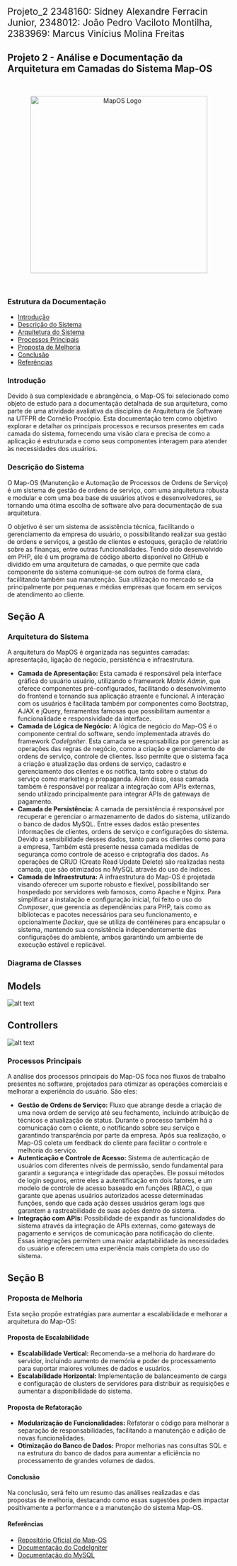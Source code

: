 <p style="font-size: 1.3rem;">Projeto_2   2348160: Sidney Alexandre Ferracin Junior, 2348012: João Pedro Vaciloto Montilha, 2383969: Marcus Vinícius Molina Freitas</p>

<h2>Projeto 2 - Análise e Documentação da Arquitetura em Camadas do Sistema Map-OS</h2>

<br>

<p style="text-align: center;">
    <img src="https://raw.githubusercontent.com/RamonSilva20/mapos/master/assets/img/logo.png" alt="MapOS Logo" style="width:400px;">
</p>

<br>

<h3>Estrutura da Documentação</h3>

- [Introdução](#Introdução)
- [Descrição do Sistema](#descricao-do-sistema)
- [Arquitetura do Sistema](#arquitetura-do-sistema)
- [Processos Principais](#processos-principais)
- [Proposta de Melhoria](#proposta-de-melhoria)
- [Conclusão](#conclusão)
- [Referências](#referências)

<h3>Introdução</h3>
Devido à sua complexidade e abrangência, o Map-OS foi selecionado como objeto de estudo para a documentação detalhada de sua arquitetura, como parte de uma atividade avaliativa da disciplina de Arquitetura de Software na UTFPR de Cornélio Procópio. Esta documentação tem como objetivo explorar e detalhar os principais processos e recursos presentes em cada camada do sistema, fornecendo uma visão clara e precisa de como a aplicação é estruturada e como seus componentes interagem para atender às necessidades dos usuários.</p>

<h3>Descrição do Sistema</h3>
<p>O Map-OS (Manutenção e Automação de Processos de Ordens de Serviço) é um sistema de gestão de ordens de serviço, com uma arquitetura robusta e modular e com uma boa base de usuários ativos e desenvolvedores, se tornando uma ótima escolha de software alvo para documentação de sua arquitetura.</p>
<p>O objetivo é ser um sistema de assistência técnica, facilitando o gerenciamento da empresa do usuário, o possibilitando realizar sua gestão de ordens e serviços, a gestão de clientes e estoques, geração de relatório sobre as finanças, entre outras funcionalidades. Tendo sido desenvolvido em PHP, ele é um programa de código aberto disponível no GitHub e dividido em uma arquitetura de camadas, o que permite que cada componente do sistema comunique-se com outros de forma clara, faciilitando também sua manutenção. Sua utilização no mercado se da principalmente por pequenas e médias empresas que focam em serviços de atendimento ao cliente.</p>

<h2>Seção A</h2>

<h3>Arquitetura do Sistema</h3>
<p>A arquitetura do MapOS é organizada nas seguintes camadas: apresentação, ligação de negócio, persistência e infraestrutura.</p>
<ul>
  <li><strong>Camada de Apresentação:</strong> Esta camada é responsável pela interface gráfica do usuário usuário, utilizando o framework <em>Matrix Admin</em>, que oferece componentes pré-configurados, facilitando o desenvolvimento do frontend e tornando sua aplicação atraente e funcional. A interação com os usuários é facilitada também por componentes como Bootstrap, AJAX e jQuery, ferramentas famosas que possibilitam aumentar a funcionalidade e responsividade da interface.</li>
  
  <li><strong>Camada de Lógica de Negócio:</strong> A lógica de negócio do Map-OS é o componente central do software, sendo implementada através do framework <em>CodeIgniter</em>. Esta camada se responsabiliza por gerenciar as operações das regras de negócio, como a criação e gerenciamento de ordens de serviço, controle de clientes. Isso permite que o sistema faça a criação e atualização das ordens de serviço, cadastro e gerenciamento dos clientes e os notifica, tanto sobre o status do serviço como marketing e propaganda. Além disso, essa camada também é responsável por realizar a integração com APIs externas, sendo utilizado principalmente para integrar APIs de gateways de pagamento.</li>
  
  <li><strong>Camada de Persistência:</strong> A camada de persistência é responsável por recuperar e gerenciar o armazenamento de dados do sistema, utilizando o banco de dados MySQL. Entre esses dados estão presentes informações de clientes, ordens de serviço e configurações do sistema. Devido a sensibilidade desses dados, tanto para os clientes como para a empresa, Também está presente nessa camada medidas de segurança como controle de acesso e criptografia dos dados.  As operações de CRUD (Create Read Update Delete) são realizadas nesta camada, que são otimizados no MySQL através do uso de índices.</li>
  
  <li><strong>Camada de Infraestrutura:</strong> A infraestrutura do Map-OS é projetada visando oferecer um suporte robusto e flexível, possibilitando ser hospedado por servidores web famosos, como Apache e Nginx. Para simplificar a instalação e configuração inicial, foi feito o uso do <em>Composer</em>, que gerencia as dependências para PHP, tais como as bibliotecas e pacotes necessários para seu funcionamento, e opcionalmente <em>Docker</em>, que se utiliza de contêineres para encapsular o sistema, mantendo sua consistência independentemente das configurações do ambiente, ambos garantindo um ambiente de execução estável e replicável.</li>
</ul>

<h3>Diagrama de Classes</h3>

<h2>Models</h2>

![alt text](image-1.png)

<h2>Controllers</h2>

![alt text](image-2.png)

<h3>Processos Principais</h3>
<p>A análise dos processos principais do Map-OS foca nos fluxos de trabalho presentes no software, projetados para otimizar as operações comerciais e melhorar a experiência do usuário. São eles:</p>
<ul>
  <li><strong>Gestão de Ordens de Serviço:</strong> Fluxo que abrange desde a criação de uma nova ordem de serviço até seu fechamento, incluindo atribuição de técnicos e atualização de status. Durante o processo também há a comunicação com o cliente, o notificando sobre seu serviço e garantindo transparência por parte da empresa. Após sua realização, o Map-OS coleta um feedback do cliente para facilitar o controle e melhoria do serviço.</li>
  <li><strong>Autenticação e Controle de Acesso:</strong> Sistema de autenticação de usuários com diferentes níveis de permissão, sendo fundamental para garantir a segurança e integridade das operações. Ele possui métodos de login seguros, entre eles a autentificação em dois fatores, e um modelo de controle de acesso baseado em funções (RBAC), o que garante que apenas usuários autorizados acesse determinadas funções, sendo que cada ação desses usuários geram logs que garantem a rastreabilidade de suas ações dentro do sistema.</li>
  <li><strong>Integração com APIs:</strong> Possibilidade de expandir as funcionalidades do sistema através da integração de APIs externas, como gateways de pagamento e serviços de comunicação para notificação do cliente. Essas integrações permitem uma maior adaptabilidade às necessidades do usuário e oferecem uma experiência mais completa do uso do sistema.</li>
</ul>

<h2>Seção B</h2>

<h3>Proposta de Melhoria</h3>
<p>Esta seção propõe estratégias para aumentar a escalabilidade e melhorar a arquitetura do Map-OS:</p>

<h4>Proposta de Escalabilidade</h4>
<ul>
  <li><strong>Escalabilidade Vertical:</strong> Recomenda-se a melhoria do hardware do servidor, incluindo aumento de memória e poder de processamento para suportar maiores volumes de dados e usuários.</li>
  <li><strong>Escalabilidade Horizontal:</strong> Implementação de balanceamento de carga e configuração de clusters de servidores para distribuir as requisições e aumentar a disponibilidade do sistema.</li>
</ul>

<h4>Proposta de Refatoração</h4>
<ul>
  <li><strong>Modularização de Funcionalidades:</strong> Refatorar o código para melhorar a separação de responsabilidades, facilitando a manutenção e adição de novas funcionalidades.</li>
  <li><strong>Otimização do Banco de Dados:</strong> Propor melhorias nas consultas SQL e na estrutura do banco de dados para aumentar a eficiência no processamento de grandes volumes de dados.</li>
</ul>

<h4>Conclusão</h4>
<p>Na conclusão, será feito um resumo das análises realizadas e das propostas de melhoria, destacando como essas sugestões podem impactar positivamente a performance e a manutenção do sistema Map-OS.</p>

<h4>Referências</h4>
<ul>
  <li><a href="https://github.com/RamonSilva20/mapos">Repositório Oficial do Map-OS</a></li>
  <li><a href="https://codeigniter.com/userguide3/">Documentação do CodeIgniter</a></li>
  <li><a href="https://dev.mysql.com/doc/">Documentação do MySQL</a></li>
</ul>
